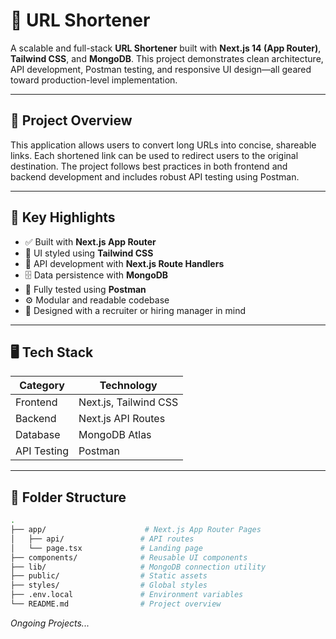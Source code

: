 # 🔗  URL Shortener

A scalable and full-stack **URL Shortener** built with **Next.js 14 (App Router)**, **Tailwind CSS**, and **MongoDB**. This project demonstrates clean architecture, API development, Postman testing, and responsive UI design—all geared toward production-level implementation.

---

## 📌 Project Overview

This application allows users to convert long URLs into concise, shareable links. Each shortened link can be used to redirect users to the original destination. The project follows best practices in both frontend and backend development and includes robust API testing using Postman.

---

## 💼 Key Highlights

- ✅ Built with **Next.js App Router**
- 🎨 UI styled using **Tailwind CSS**
- 🧩 API development with **Next.js Route Handlers**
- 🗄️ Data persistence with **MongoDB**
- 🧪 Fully tested using **Postman**
- ⚙️ Modular and readable codebase
- 🧠 Designed with a recruiter or hiring manager in mind

---

## 🖥️ Tech Stack

| Category      | Technology        |
|---------------|-------------------|
| Frontend      | Next.js, Tailwind CSS |
| Backend       | Next.js API Routes |
| Database      | MongoDB Atlas     |
| API Testing   | Postman           |

---

## 📁 Folder Structure

```bash
.
├── app/                      # Next.js App Router Pages
│   ├── api/                 # API routes
│   └── page.tsx             # Landing page
├── components/              # Reusable UI components
├── lib/                     # MongoDB connection utility
├── public/                  # Static assets
├── styles/                  # Global styles
├── .env.local               # Environment variables
└── README.md                # Project overview
```
<i>Ongoing Projects...</i>
